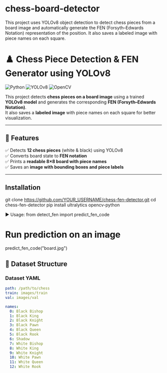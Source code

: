# chess-board-detector
This project uses YOLOv8 object detection to detect chess pieces from a board image and automatically generate the FEN (Forsyth–Edwards Notation) representation of the position. It also saves a labeled image with piece names on each square.



# ♟️ Chess Piece Detection & FEN Generator using YOLOv8  

![Python](https://img.shields.io/badge/Python-3.8+-blue.svg) 
![YOLOv8](https://img.shields.io/badge/YOLOv8-Object%20Detection-green) 
![OpenCV](https://img.shields.io/badge/OpenCV-Computer%20Vision-red)  

This project detects **chess pieces on a board image** using a trained **YOLOv8 model** and generates the corresponding **FEN (Forsyth–Edwards Notation)**.  
It also saves a **labeled image** with piece names on each square for better visualization.

---

## 🚀 Features
✅ Detects **12 chess pieces** (white & black) using YOLOv8  
✅ Converts board state to **FEN notation**  
✅ Prints a **readable 8×8 board with piece names**  
✅ Saves an **image with bounding boxes and piece labels**  

---

## Installation
git clone https://github.com/YOUR_USERNAME/chess-fen-detector.git
cd chess-fen-detector
pip install ultralytics opencv-python

▶️ Usage:
from detect_fen import predict_fen_code

# Run prediction on an image
predict_fen_code("board.jpg")

## 📂 Dataset Structure


### Dataset YAML
```yaml
path: /path/to/chess
train: images/train
val: images/val

names:
  0: Black Bishop
  1: Black King
  2: Black Knight
  3: Black Pawn
  4: Black Queen
  5: Black Rook
  6: Shadow
  7: White Bishop
  8: White King
  9: White Knight
  10: White Pawn
  11: White Queen
  12: White Rook




